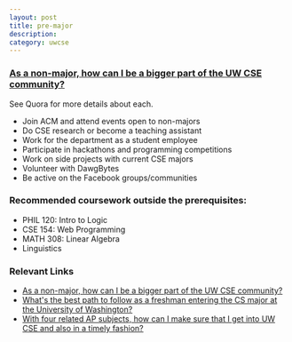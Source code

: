 ```yaml
---
layout: post
title: pre-major
description:
category: uwcse
---
```


### [As a non-major, how can I be a bigger part of the UW CSE community?](https://www.quora.com/As-a-non-major-how-can-I-be-a-bigger-part-of-the-UW-CSE-community)
See Quora for more details about each.

* Join ACM and attend events open to non-majors
* Do CSE research or become a teaching assistant
* Work for the department as a student employee
* Participate in hackathons and programming competitions
* Work on side projects with current CSE majors
* Volunteer with DawgBytes
* Be active on the Facebook groups/communities

### Recommended coursework outside the prerequisites:
* PHIL 120: Intro to Logic
* CSE 154: Web Programming
* MATH 308: Linear Algebra
* Linguistics

### Relevant Links
* [As a non-major, how can I be a bigger part of the UW CSE community?](https://www.quora.com/As-a-non-major-how-can-I-be-a-bigger-part-of-the-UW-CSE-community)
* [What's the best path to follow as a freshman entering the CS major at the University of Washington?](https://www.quora.com/Whats-the-best-path-to-follow-as-a-freshman-entering-the-CS-major-at-the-University-of-Washington)
* [With four related AP subjects, how can I make sure that I get into UW CSE and also in a timely fashion?](https://www.quora.com/University-of-Washington/With-four-related-AP-subjects-how-can-I-make-sure-that-I-get-into-UW-CSE-and-also-in-a-timely-fashion)